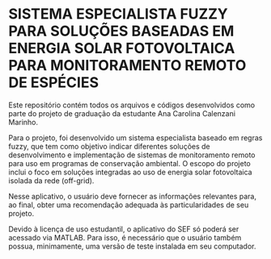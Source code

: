 # SISTEMA ESPECIALISTA FUZZY PARA SOLUÇÕES BASEADAS EM ENERGIA SOLAR FOTOVOLTAICA PARA MONITORAMENTO REMOTO DE ESPÉCIES

Este repositório contém todos os arquivos e códigos desenvolvidos como parte do projeto de graduação da estudante Ana Carolina Calenzani Marinho.

Para o projeto, foi desenvolvido um sistema especialista baseado em regras fuzzy, que tem como objetivo indicar diferentes soluções de desenvolvimento e implementação de sistemas de monitoramento remoto para uso em programas de conservação ambiental. O escopo do projeto inclui o foco em soluções integradas ao uso de energia solar fotovoltaica isolada da rede (off-grid).

Nesse aplicativo, o usuário deve fornecer as informações relevantes para, ao final, obter uma recomendação adequada às particularidades de seu projeto.

Devido à licença de uso estudantil, o aplicativo do SEF só poderá ser acessado via MATLAB. Para isso, é necessário que o usuário também possua, minimamente, uma versão de teste instalada em seu computador.



